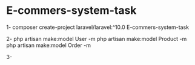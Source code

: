 # E-commers-system-task

1- composer create-project laravel/laravel:^10.0 E-commers-system-task

2- 
php artisan make:model User -m
php artisan make:model Product -m
php artisan make:model Order -m

3- 
